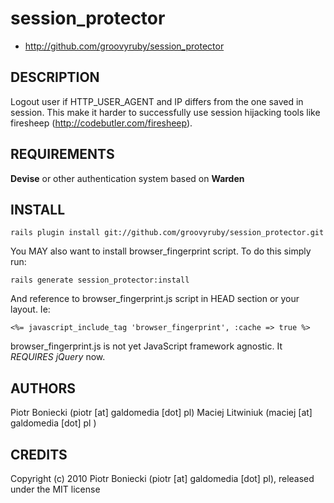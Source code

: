 session_protector
=================

* http://github.com/groovyruby/session_protector

DESCRIPTION
-----------

Logout user if HTTP_USER_AGENT and IP differs from the one saved in session. This make it harder to successfully use session hijacking tools like firesheep (http://codebutler.com/firesheep).

REQUIREMENTS
------------

**Devise** or other authentication system based on **Warden**

INSTALL
-------

`rails plugin install git://github.com/groovyruby/session_protector.git`

You MAY also want to install browser_fingerprint script. To do this simply run:

`rails generate session_protector:install`

And reference to browser_fingerprint.js script in HEAD section or your layout. Ie:

`<%= javascript_include_tag 'browser_fingerprint', :cache => true %>`
 
browser_fingerprint.js is not yet JavaScript framework agnostic. It _REQUIRES jQuery_ now.


AUTHORS
-------

Piotr Boniecki (piotr [at] galdomedia [dot] pl)
Maciej Litwiniuk (maciej [at] galdomedia [dot] pl )


CREDITS
-------




Copyright (c) 2010 Piotr Boniecki (piotr [at] galdomedia [dot] pl), released under the MIT license